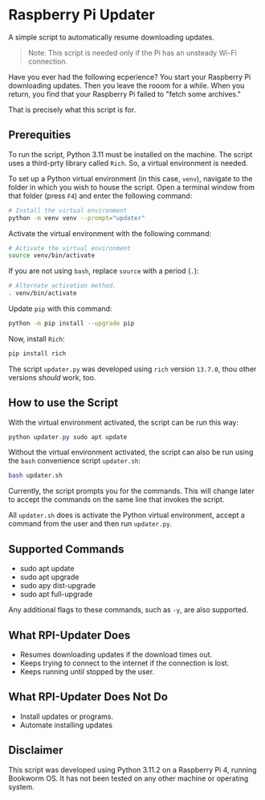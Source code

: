 # Raspberry Pi Updater

A simple script to automatically resume downloading updates.

> Note: This script is needed only if the Pi has an unsteady Wi-Fi connection.

Have you ever had the following ecperience? You start your Raspberry Pi downloading updates. Then you leave the rooom for a while. When you return, you find that your Raspberry Pi failed to "fetch some archives."

That is precisely what this script is for.

## Prerequities

To run the script, Python 3.11 must be installed on the machine. The script uses a third-prty library called `Rich`. So, a virtual environment is needed.

To set up a Python virtual environment (in this case, `venv`), navigate to the folder in which you wish to house the script. Open a terminal window from that folder (press `F4`) and enter the following command:

```bash
# Install the virtual environment
python -m venv venv --prompt="updater"
```

Activate the virtual environment with the following command:

```bash
# Activate the virtual environment
source venv/bin/activate
```

If you are not using `bash`, replace `source` with a period (`.`):

```bash
# Alternate activation method.
. venv/bin/activate
```

Update `pip` with this command:

```bash
python -m pip install --upgrade pip
```

Now, install `Rich`:

```bash
pip install rich
```

The script `updater.py` was developed using `rich` version `13.7.0`, thou other versions _should_ work, too.

## How to use the Script

With the virtual environment activated, the script can be run this way:

```powershell
python updater.py sudo apt update
```

Without the virtual environment activated, the script can also be run using the `bash` convenience script `updater.sh`:

```bash
bash updater.sh
```

Currently, the script prompts you for the commands. This will change later to accept the commands on the same line that invokes the script.

All `updater.sh` does is activate the Python virtual environment, accept a command from the user and then run `updater.py`.

## Supported Commands

* sudo apt update
* sudo apt upgrade
* sudo apy dist-upgrade
* sudo apt full-upgrade

Any additional flags to these commands, such as `-y`, are also supported.

## What RPI-Updater Does

* Resumes downloading updates if the download times out.
* Keeps trying to connect to the internet if the connection is lost.
* Keeps running until stopped by the user.

## What RPI-Updater Does Not Do

* Install updates or programs.
* Automate installing updates

## Disclaimer

This script was developed using Python 3.11.2 on a Raspberry Pi 4, running Bookworm OS. It has not been tested on any other machine or operating system.
